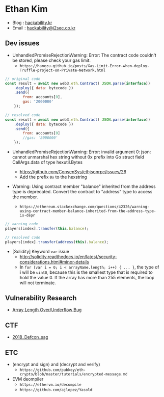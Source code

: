 # Ethan Kim

- Blog  : [hackability.kr](http://hackability.kr)
- Email : <hackability@i2sec.co.kr>

## Dev issues

- UnhandledPromiseRejectionWarning: Error: The contract code couldn't be stored, please check your gas limit.
  - `https://hanezu.github.io/posts/Gas-Limit-Error-when-deploy-Truffle-project-on-Private-Network.html`

```js
// original code
const result = await new web3.eth.Contract( JSON.parse(interface))
    .deploy({ data: bytecode })
    .send({
        from: accounts[0],
        gas: '2000000'
    });

// resolved code
const result = await new web3.eth.Contract( JSON.parse(interface))
    .deploy({ data: bytecode })
    .send({
        from: accounts[0]
        //gas: '2000000'
    });
```

- UnhandledPromiseRejectionWarning: Error: invalid argument 0: json: cannot unmarshal hex string without 0x prefix into Go struct field CallArgs.data of type hexutil.Bytes
  - https://github.com/ConsenSys/ethjsonrpc/issues/26
  - Add the prefix `0x` to the hexstring

- Warning: Using contract member "balance" inherited from the address type is deprecated. Convert the contract to "address" type to access the member.
  - `https://ethereum.stackexchange.com/questions/42326/warning-using-contract-member-balance-inherited-from-the-address-type-is-depr`

```js
// warning code
players[index].transfer(this.balance);

// resolved code
players[index].transfer(address(this).balance);
```

- [Solidity] Keyword `var` issue
  - http://solidity.readthedocs.io/en/latest/security-considerations.html#minor-details
  - In `for (var i = 0; i < arrayName.length; i++) { ... }`, the type of i will be `uint8`, because this is the smallest type that is required to hold the value 0. If the array has more than 255 elements, the loop will not terminate.

## Vulnerability Research

- [Array Length Over/Underflow Bug](https://github.com/dicoblock/Dicoblock/blob/master/dev/ethan/research/vulnerability/01_Array_Length_Underflow/README.md)

## CTF

- [2018_Defcon_sag](https://github.com/dicoblock/Dicoblock/blob/master/dev/ethan/CTF/2018_defcon_sag/README.md)

## ETC

- (encrypt and sign) and (decrypt and verify)
  - `https://github.com/pubkey/eth-crypto/blob/master/tutorials/encrypted-message.md`
- EVM deompiler
  - `https://ethervm.io/decompile`
  - `https://github.com/ajlopez/Yasold`
